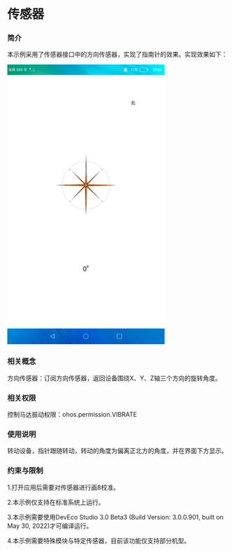 # 传感器

### 简介

本示例采用了传感器接口中的方向传感器，实现了指南针的效果。实现效果如下：

![](./screenshots/device/sensor.png)

### 相关概念

方向传感器：订阅方向传感器，返回设备围绕X、Y、Z轴三个方向的旋转角度。

### 相关权限

控制马达振动权限：ohos.permission.VIBRATE

### 使用说明

转动设备，指针跟随转动，转动的角度为偏离正北方的角度，并在界面下方显示。

### 约束与限制

1.打开应用后需要对传感器进行画8校准。

2.本示例仅支持在标准系统上运行。

3.本示例需要使用DevEco Studio 3.0 Beta3 (Build Version: 3.0.0.901, built on May 30, 2022)才可编译运行。

4.本示例需要特殊模块与特定传感器，目前该功能仅支持部分机型。